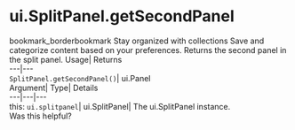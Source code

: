  
#  ui.SplitPanel.getSecondPanel
bookmark_borderbookmark Stay organized with collections  Save and categorize content based on your preferences.
Returns the second panel in the split panel. 
Usage| Returns  
---|---  
`SplitPanel.getSecondPanel()`| ui.Panel  
Argument| Type| Details  
---|---|---  
this: `ui.splitpanel`| ui.SplitPanel| The ui.SplitPanel instance.  
Was this helpful?
